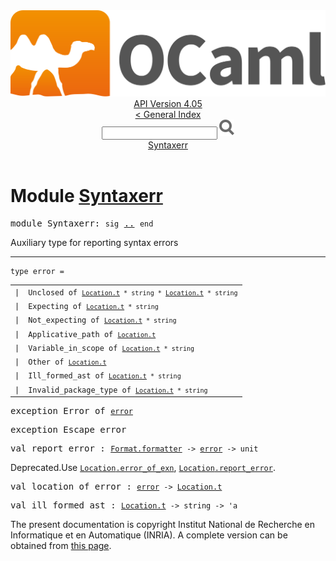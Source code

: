 <!-- ((! set title API !)) ((! set documentation !)) ((! set api !)) ((! set nobreadcrumb !)) -->
<div class="api"><header><nav class="toc brand"><a class="brand" href="https://ocaml.org/"><img src="colour-logo-gray.svg" class="svg" alt="OCaml"></a></nav><nav class="toc"><div class="toc_version"><a href="/docs" id="version-select">API Version 4.05</a></div><a href="index.html">&lt; General Index</a><div class="api_search"><input type="text" name="apisearch" id="api_search" oninput="mySearch(false);" onkeypress="this.oninput();" onclick="this.oninput();" onpaste="this.oninput();">
<img src="search_icon.svg" alt="Search" class="svg" onclick="mySearch(false)"></div>
<div id="search_results"></div><div class="toc_title"><a href="#top">Syntaxerr</a></div><ul></ul></nav></header>

<h1>Module <a href="type_Syntaxerr.html">Syntaxerr</a></h1>

<pre><span class="keyword">module</span> Syntaxerr: <code class="code"><span class="keyword">sig</span></code> <a href="Syntaxerr.html">..</a> <code class="code"><span class="keyword">end</span></code></pre><div class="info module top">
Auxiliary type for reporting syntax errors<br>
</div>
<hr width="100%">

<pre><code><span id="TYPEerror"><span class="keyword">type</span> <code class="type"></code>error</span> = </code></pre><table class="typetable">
<tbody><tr>
<td align="left" valign="top">
<code><span class="keyword">|</span></code></td>
<td align="left" valign="top">
<code><span id="TYPEELTerror.Unclosed"><span class="constructor">Unclosed</span></span> <span class="keyword">of</span> <code class="type"><a href="Location.html#TYPEt">Location.t</a> * string * <a href="Location.html#TYPEt">Location.t</a> * string</code></code></td>

</tr>
<tr>
<td align="left" valign="top">
<code><span class="keyword">|</span></code></td>
<td align="left" valign="top">
<code><span id="TYPEELTerror.Expecting"><span class="constructor">Expecting</span></span> <span class="keyword">of</span> <code class="type"><a href="Location.html#TYPEt">Location.t</a> * string</code></code></td>

</tr>
<tr>
<td align="left" valign="top">
<code><span class="keyword">|</span></code></td>
<td align="left" valign="top">
<code><span id="TYPEELTerror.Not_expecting"><span class="constructor">Not_expecting</span></span> <span class="keyword">of</span> <code class="type"><a href="Location.html#TYPEt">Location.t</a> * string</code></code></td>

</tr>
<tr>
<td align="left" valign="top">
<code><span class="keyword">|</span></code></td>
<td align="left" valign="top">
<code><span id="TYPEELTerror.Applicative_path"><span class="constructor">Applicative_path</span></span> <span class="keyword">of</span> <code class="type"><a href="Location.html#TYPEt">Location.t</a></code></code></td>

</tr>
<tr>
<td align="left" valign="top">
<code><span class="keyword">|</span></code></td>
<td align="left" valign="top">
<code><span id="TYPEELTerror.Variable_in_scope"><span class="constructor">Variable_in_scope</span></span> <span class="keyword">of</span> <code class="type"><a href="Location.html#TYPEt">Location.t</a> * string</code></code></td>

</tr>
<tr>
<td align="left" valign="top">
<code><span class="keyword">|</span></code></td>
<td align="left" valign="top">
<code><span id="TYPEELTerror.Other"><span class="constructor">Other</span></span> <span class="keyword">of</span> <code class="type"><a href="Location.html#TYPEt">Location.t</a></code></code></td>

</tr>
<tr>
<td align="left" valign="top">
<code><span class="keyword">|</span></code></td>
<td align="left" valign="top">
<code><span id="TYPEELTerror.Ill_formed_ast"><span class="constructor">Ill_formed_ast</span></span> <span class="keyword">of</span> <code class="type"><a href="Location.html#TYPEt">Location.t</a> * string</code></code></td>

</tr>
<tr>
<td align="left" valign="top">
<code><span class="keyword">|</span></code></td>
<td align="left" valign="top">
<code><span id="TYPEELTerror.Invalid_package_type"><span class="constructor">Invalid_package_type</span></span> <span class="keyword">of</span> <code class="type"><a href="Location.html#TYPEt">Location.t</a> * string</code></code></td>

</tr></tbody></table>



<pre><span id="EXCEPTIONError"><span class="keyword">exception</span> Error</span> <span class="keyword">of</span> <code class="type"><a href="Syntaxerr.html#TYPEerror">error</a></code></pre>

<pre><span id="EXCEPTIONEscape_error"><span class="keyword">exception</span> Escape_error</span></pre>

<pre><span id="VALreport_error"><span class="keyword">val</span> report_error</span> : <code class="type"><a href="Format.html#TYPEformatter">Format.formatter</a> -&gt; <a href="Syntaxerr.html#TYPEerror">error</a> -&gt; unit</code></pre><div class="info ">
<span class="warning">Deprecated.</span>Use <a href="Location.html#VALerror_of_exn"><code class="code"><span class="constructor">Location</span>.error_of_exn</code></a>, <a href="Location.html#VALreport_error"><code class="code"><span class="constructor">Location</span>.report_error</code></a>.<br>
</div>

<pre><span id="VALlocation_of_error"><span class="keyword">val</span> location_of_error</span> : <code class="type"><a href="Syntaxerr.html#TYPEerror">error</a> -&gt; <a href="Location.html#TYPEt">Location.t</a></code></pre>
<pre><span id="VALill_formed_ast"><span class="keyword">val</span> ill_formed_ast</span> : <code class="type"><a href="Location.html#TYPEt">Location.t</a> -&gt; string -&gt; 'a</code></pre><div class="copyright">The present documentation is copyright Institut National de Recherche en Informatique et en Automatique (INRIA). A complete version can be obtained from <a href="http://caml.inria.fr/pub/docs/manual-ocaml/">this page</a>.</div></div>